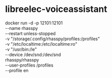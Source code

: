 # libreelec-voiceassistant

docker run -d -p 12101:12101 \
      --name rhasspy \
      --restart unless-stopped \
      -v "/storage/.config/rhasspy/profiles:/profiles" \
      -v "/etc/localtime:/etc/localtime:ro" \
      -v "/usr/bin:/le" \
      --device /dev/snd:/dev/snd \
      rhasspy/rhasspy \
      --user-profiles /profiles \
      --profile en
